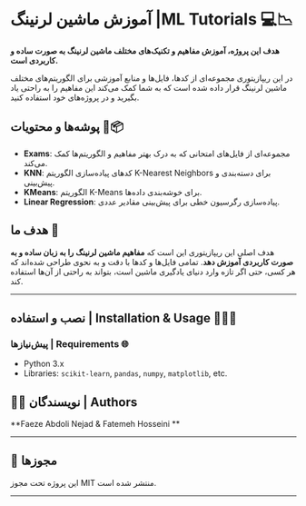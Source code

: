 #  آموزش ماشین لرنینگ |ML Tutorials 💻📉

**هدف این پروژه، آموزش مفاهیم و تکنیک‌های مختلف ماشین لرنینگ به صورت ساده و کاربردی است.**

در این ریپازیتوری مجموعه‌ای از کدها، فایل‌ها و منابع آموزشی برای الگوریتم‌های مختلف ماشین لرنینگ قرار داده شده است که به شما کمک می‌کند این مفاهیم را به راحتی یاد بگیرید و در پروژه‌های خود استفاده کنید.

## پوشه‌ها و محتویات 💾📦
- **Exams**: مجموعه‌ای از فایل‌های امتحانی که به درک بهتر مفاهیم و الگوریتم‌ها کمک می‌کند.
- **KNN**: کدهای پیاده‌سازی الگوریتم K-Nearest Neighbors برای دسته‌بندی و پیش‌بینی.
- **KMeans**: الگوریتم K-Means برای خوشه‌بندی داده‌ها.
- **Linear Regression**: پیاده‌سازی رگرسیون خطی برای پیش‌بینی مقادیر عددی.

## هدف ما 🏒
هدف اصلی این ریپازیتوری این است که **مفاهیم ماشین لرنینگ را به زبان ساده و به صورت کاربردی آموزش دهد**. تمامی فایل‌ها و کدها با دقت و به نحوی طراحی شده‌اند که هر کسی، حتی اگر تازه وارد دنیای یادگیری ماشین است، بتواند به راحتی از آن‌ها استفاده کند.

---

##  نصب و استفاده | Installation & Usage  👩🏻‍💻

###  پیش‌نیازها | Requirements 🌐
- Python 3.x
- Libraries: `scikit-learn`, `pandas`, `numpy`, `matplotlib`, etc.



## 🙋‍♀️ نویسندگان | Authors

**Faeze Abdoli Nejad   & Fatemeh Hosseini **  


---

## 📄 مجوزها
این پروژه تحت مجوز MIT منتشر شده است.

---


